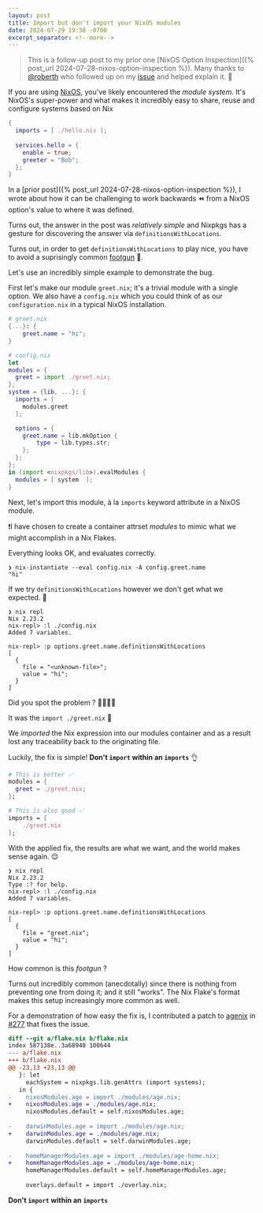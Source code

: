 ```yaml
---
layout: post
title: Import but don't import your NixOS modules
date: 2024-07-29 19:38 -0700
excerpt_separator: <!--more-->
---
```


> This is a follow-up post to my prior one [NixOS Option Inspection]({% post_url 2024-07-28-nixos-option-inspection %}). Many thanks to [@roberth](https://github.com/roberth) who followed up on my [issue](https://github.com/NixOS/nix/issues/11210) and helped explain it. 🙏

If you are using [NixOS](https://nixos.org), you've likely encountered the _module system_. It's NixOS's super-power and what makes it incredibly easy to share, reuse and configure systems based on Nix

```nix
{
  imports = [ ./hello.nix ];
  
  services.hello = {
    enable = true;
    greeter = "Bob";
  };
}
```

In a [prior post]({% post_url 2024-07-28-nixos-option-inspection %}), I wrote about how it can be challenging to work backwards ⏪ from a NixOS option's value to where it was defined.

Turns out, the answer in the post was _relatively simple_ and Nixpkgs has a gesture for discovering the answer via `definitionsWithLocations`.

Turns out, in order to get `definitionsWithLocations` to play nice, you have to avoid a suprisingly common [footgun](https://notes.rmhogervorst.nl/post/2022/11/21/what-is-a-footgun/) 🥵.

<!--more-->

Let's use an incredibly simple example to demonstrate the bug.

First let's make our module `greet.nix`; it's a trivial module with a single option. We also have a `config.nix` which you could think of as our `configuration.nix` in a typical NixOS installation.

```nix
# greet.nix
{...}: {
    greet.name = "hi";
}

# config.nix
let 
modules = {
  greet = import ./greet.nix;
};
system = {lib, ...}: {
  imports = [
    modules.greet
  ];

  options = {
    greet.name = lib.mkOption {
        type = lib.types.str;
    };
  };
};
in (import <nixpkgs/lib>).evalModules {
  modules = [ system  ];
}
```

Next, let's import this module, à la `imports` keyword attribute in a NixOS module. 

❗I have chosen to create a container attrset _modules_ to mimic what we might accomplish in a Nix Flakes.

Everything looks OK, and evaluates correctly.
```console
❯ nix-instantiate --eval config.nix -A config.greet.name
"hi"
```

If we try `definitionsWithLocations` however we don't get what we expected. 🤮

```console
❯ nix repl 
Nix 2.23.2
nix-repl> :l ./config.nix
Added 7 variables.

nix-repl> :p options.greet.name.definitionsWithLocations
[
  {
    file = "<unknown-file>";
    value = "hi";
  }
]
```

Did you spot the problem ? 🕵️‍♂️🧐🤔

It was the `import ./greet.nix` 🤯

We _imported_ the Nix expression into our modules container and as a result lost any traceability back to the originating file.

Luckily, the fix is simple! **Don't `import` within an `imports`** 👌

```nix
# This is better ✅
modules = {
  greet = ./greet.nix;
};

# This is also good ✅
imports = [
    ./greet.nix
];
```

With the applied fix, the results are what we want, and the world makes sense again. 😌

```console
❯ nix repl
Nix 2.23.2
Type :? for help.
nix-repl> :l ./config.nix                                
Added 7 variables.

nix-repl> :p options.greet.name.definitionsWithLocations
[
  {
    file = "greet.nix";
    value = "hi";
  }
]
```

How common is this _footgun_ ?

Turns out incredibly common (anecdotally) since there is nothing from preventing one from doing it; and it still "works". The Nix Flake's format makes this setup increasingly more common as well.

For a demonstration of how easy the fix is, I contributed a patch to [agenix](https://github.com/ryantm/agenix) in [#277](https://github.com/ryantm/agenix/pull/277) that fixes the issue.

```diff
diff --git a/flake.nix b/flake.nix
index 587138e..3a68940 100644
--- a/flake.nix
+++ b/flake.nix
@@ -23,13 +23,13 @@
   }: let
     eachSystem = nixpkgs.lib.genAttrs (import systems);
   in {
-    nixosModules.age = import ./modules/age.nix;
+    nixosModules.age = ./modules/age.nix;
     nixosModules.default = self.nixosModules.age;
 
-    darwinModules.age = import ./modules/age.nix;
+    darwinModules.age = ./modules/age.nix;
     darwinModules.default = self.darwinModules.age;
 
-    homeManagerModules.age = import ./modules/age-home.nix;
+    homeManagerModules.age = ./modules/age-home.nix;
     homeManagerModules.default = self.homeManagerModules.age;
 
     overlays.default = import ./overlay.nix;
```

**Don't `import` within an `imports`**